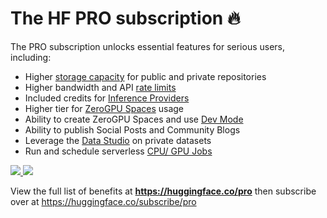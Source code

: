 # The HF PRO subscription 🔥

The PRO subscription unlocks essential features for serious users, including:

- Higher [storage capacity](./storage-limits) for public and private repositories
- Higher bandwidth and API [rate limits](./rate-limits)
- Included credits for [Inference Providers](/docs/inference-providers/)
- Higher tier for [ZeroGPU Spaces](./spaces-zerogpu) usage
- Ability to create ZeroGPU Spaces and use [Dev Mode](./spaces-dev-mode)
- Ability to publish Social Posts and Community Blogs
- Leverage the [Data Studio](./datasets-viewer) on private datasets
- Run and schedule serverless [CPU/ GPU Jobs](https://huggingface.co/docs/huggingface_hub/en/guides/jobs)

<a href="https://huggingface.co/pro" target="_blank" class="flex justify-center">
	<img class="block dark:hidden" src="https://cdn-uploads.huggingface.co/production/uploads/5dd96eb166059660ed1ee413/bGcKmczypN_mmWXdzfOSi.png"/>
	<img class="hidden dark:block" src="https://cdn-uploads.huggingface.co/production/uploads/5dd96eb166059660ed1ee413/P-hmoyYMTnBZ2uGezjLO7.png"/>
</a>

View the full list of benefits at **https://huggingface.co/pro** then subscribe over at https://huggingface.co/subscribe/pro
